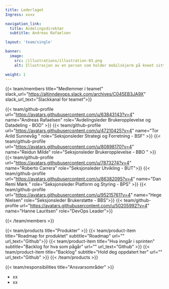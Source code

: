 ```yaml
---
title: Lederlaget
Ingress: xxxx

navigation_link:
  title: Avdelingsdirektør
  subtitle: Andreas Rafaelsen

layout: 'team/single'

banner:
  image:
    src: /illustrations/illustration-03.png
    alt: Illustrasjon av en person som holder mobilskjerm på kneet sitt

weight: 1
---
```


{{< team/members title="Medlemmer i teamet" slack_url="https://altinndevops.slack.com/archives/C045EB3JA9X" slack_url_text="Slackkanal for teamet">}}

{{< team/github-profile url="https://avatars.githubusercontent.com/u/63843143?v=4" name="Andreas Rafaelsen" role="Avdelingsleder Brukeropplevelse og Datadeling - BOD" >}}
{{< team/github-profile url="https://avatars.githubusercontent.com/u/47210425?v=4" name="Tor Arild Sunnevåg " role="Seksjonsleder Strategi og Forretning - BSF" >}}
{{< team/github-profile url="https://avatars.githubusercontent.com/u/80898170?v=4" name="Reidun Milde" role="Seksjonsleder Brukeropplevelse - BBO " >}}
{{< team/github-profile url="https://avatars.githubusercontent.com/u/7873274?v=4" name="Roberto Carrera" role="Seksjonsleder Utvikling - BUT">}}
{{< team/github-profile url="https://avatars.githubusercontent.com/u/86382095?v=4" name="Dan Remi Mørk " role="Seksjonsleder Platform og Styring - BPS" >}}
{{< team/github-profile url="https://avatars.githubusercontent.com/u/95215761?v=4" name="Hege Nielsen" role="Seksjonsleder Brukerstøtte - BBS">}}
{{< team/github-profile url="https://avatars.githubusercontent.com/u/50205992?v=4" name="Hanne Lauritsen" role="DevOps Leader">}}

{{< /team/members >}}

{{< team/products title="Produkter" >}}
{{< team/product-item title="Roadmap for produktet" subtitle="Roadmap" url="" url_text="Github">}}
{{< team/product-item title="Hva inngår i sprinten" subtitle="Backlog for hva som pågår" url="" url_text="Github" >}}
{{< team/product-item title="Backlog" subtitle="Hold deg oppdatert her" url="" url_text="Github" >}}
{{< /team/products >}}

{{< team/responsibilities title="Ansvarsområder" >}}

- xx
- xx
